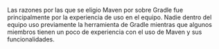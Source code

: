 Las razones por las que se eligio Maven por sobre Gradle fue principalmente por la experiencia de uso en el equipo. 
Nadie dentro del equipo uso previamente la herramienta de Gradle mientras que algunos miembros tienen un poco de experiencia con el uso de Maven y sus funcionalidades.
